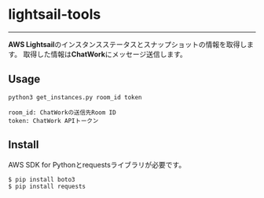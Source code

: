 # lightsail-tools
---
**AWS Lightsail**のインスタンスステータスとスナップショットの情報を取得します。
取得した情報は**ChatWork**にメッセージ送信します。

## Usage
```
python3 get_instances.py room_id token
```

    room_id: ChatWorkの送信先Room ID
    token: ChatWork APIトークン

## Install
AWS SDK for Pythonとrequestsライブラリが必要です。
```
$ pip install boto3
$ pip install requests
```
